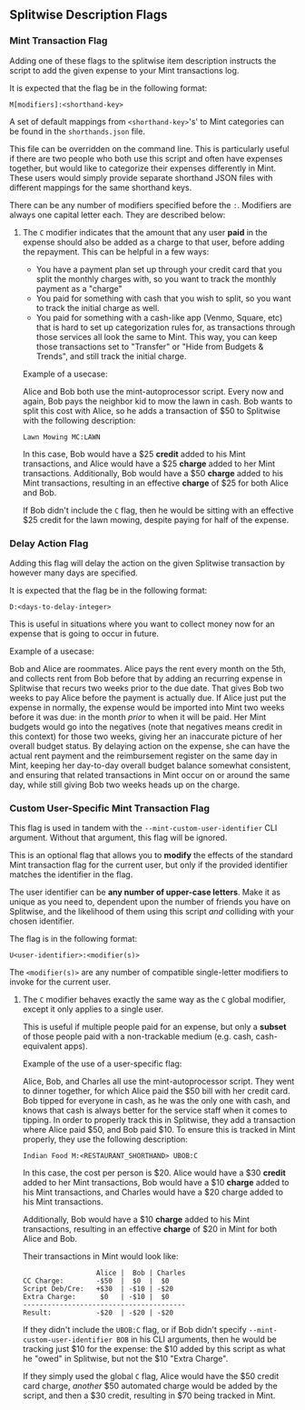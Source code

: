 ## Splitwise Description Flags

### Mint Transaction Flag

Adding one of these flags to the splitwise item description instructs the script
to add the given expense to your Mint transactions log.

It is expected that the flag be in the following format:

```
M[modifiers]:<shorthand-key>
```

A set of default mappings from `<shorthand-key>`'s' to Mint categories can be
found in the `shorthands.json` file.

This file can be overridden on the command line. This is particularly useful if
there are two people who both use this script and often have expenses together,
but would like to categorize their expenses differently in Mint. These users
would simply provide separate shorthand JSON files with different mappings for
the same shorthand keys.

There can be any number of modifiers specified before the `:`. Modifiers are
always one capital letter each. They are described below:

1.  The `C` modifier indicates that the amount that any user **paid** in the 
    expense should also be added as a charge to that user, before adding the
    repayment. This can be helpful in a few ways:

    * You have a payment plan set up through your credit card that you split the
       monthly charges with, so you want to track the monthly payment as a "charge"
    * You paid for something with cash that you wish to split, so you want to
      track the initial charge as well.
    * You paid for something with a cash-like app (Venmo, Square, etc) that is
      hard to set up categorization rules for, as transactions through those
      services all look the same to Mint. This way, you can keep those transactions
      set to "Transfer" or "Hide from Budgets & Trends", and still track the initial
      charge.

    Example of a usecase:

	Alice and Bob both use the mint-autoprocessor script. Every now and again, Bob pays
	the neighbor kid to mow the lawn in cash. Bob wants to split this cost with Alice,
	so he adds a transaction of $50 to Splitwise with the following description:

	```
	Lawn Mowing MC:LAWN
	```

	In this case, Bob would have a $25 **credit** added to his Mint transactions, and
	Alice would have a $25 **charge** added to her Mint transactions. Additionally, Bob
	would have a $50 **charge** added to his Mint transactions, resulting in an effective
	**charge** of $25 for both Alice and Bob.

	If Bob didn't include the `C` flag, then he would be sitting with an effective $25 
	credit for the lawn mowing, despite paying for half of the expense.

### Delay Action Flag

Adding this flag will delay the action on the given Splitwise transaction by however
many days are specified.

It is expected that the flag be in the following format:

```
D:<days-to-delay-integer>
```

This is useful in situations where you want to collect money now for an expense that is
going to occur in future.

Example of a usecase:

Bob and Alice are roommates. Alice pays the rent every month on the 5th, and collects
rent from Bob before that by adding an recurring expense in Splitwise that recurs two
weeks prior to the due date. That gives Bob two weeks to pay Alice before the payment
is actually due. If Alice just put the expense in normally, the expense would be
imported into Mint two weeks before it was due: in the month _prior_ to when it will
be paid. Her Mint budgets would go into the negatives (note that negatives means
credit in this context) for those two weeks, giving her an inaccurate picture of her
overall budget status. By delaying action on the expense, she can have the actual rent
payment and the reimbursement register on the same day in Mint, keeping her day-to-day
overall budget balance somewhat consistent, and ensuring that related transactions in
Mint occur on or around the same day, while still giving Bob two weeks heads up on the
charge.


### Custom User-Specific Mint Transaction Flag

This flag is used in tandem with the `--mint-custom-user-identifier` CLI
argument. Without that argument, this flag will be ignored.

This is an optional flag that allows you to **modify** the effects of the standard
Mint transaction flag for the current user, but only if the provided identifier
matches the identifier in the flag.

The user identifier can be **any number of upper-case letters**. Make it as unique
as you need to, dependent upon the number of friends you have on Splitwise, and the
likelihood of them using this script _and_ colliding with your chosen identifier.

The flag is in the following format:

```
U<user-identifier>:<modifier(s)>
```

The `<modifier(s)>` are any number of compatible single-letter modifiers to invoke
for the current user.

1.  The `C` modifier behaves exactly the same way as the `C` global modifier, except
	it only applies to a single user.

	This is useful if multiple people paid for an expense, but only a **subset** of
	those people paid with a non-trackable medium (e.g. cash, cash-equivalent apps).

	Example of the use of a user-specific flag:

	Alice, Bob, and Charles all use the mint-autoprocessor script. They went to dinner
	together, for which Alice paid the $50 bill with her credit card. Bob tipped for
	everyone in cash, as he was the only one with cash, and knows that cash is always
	better for the service staff when it comes to tipping. In order to properly track
	this in Splitwise, they add a transaction where Alice paid $50, and Bob paid $10.
	To ensure this is tracked in Mint properly, they use the following description:

	```
	Indian Food M:<RESTAURANT_SHORTHAND> UBOB:C
	```

	In this case, the cost per person is $20. Alice would have a $30 **credit** added
	to her Mint transactions, Bob would have a $10 **charge** added to his Mint
	transactions, and Charles would have a $20 charge added to his Mint transactions.

	Additionally, Bob would have a $10 **charge** added to his Mint transactions,
	resulting in an effective **charge** of $20 in Mint for both Alice and Bob.

	Their transactions in Mint would look like:

	```
	                  Alice |  Bob | Charles
	CC Charge:        -$50  |  $0  |  $0
	Script Deb/Cre:   +$30  | -$10 | -$20
    Extra Charge:      $0   | -$10 |  $0
    ----------------------------------------
    Result:           -$20  | -$20 | -$20
	```

	If they didn't include the `UBOB:C` flag, or if Bob didn't specify 
	`--mint-custom-user-identifier BOB` in his CLI arguments, then he would be tracking
	just $10 for the expense: the $10 added by this script as what he "owed" in Splitwise,
	but not the $10 "Extra Charge".

	If they simply used the global `C` flag, Alice would have the $50 credit card charge,
	_another_ $50 automated charge would be added by the script, and then a $30 credit,
	resulting in $70 being tracked in Mint.
